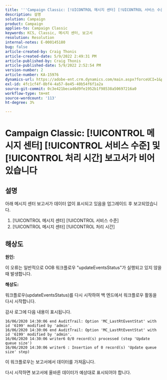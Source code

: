 ```yaml
---
title: '''Campaign Classic: [!UICONTROL 메시지 센터] [!UICONTROL 서비스 수준] 및 [!UICONTROL 처리 시간] 보고서가 비어 있습니다.'
description: 설명
solution: Campaign
product: Campaign
applies-to: Campaign Classic
keywords: KCS, Classic, 메시지 센터, 보고서
resolution: Resolution
internal-notes: E-000145180
bug: false
article-created-by: Craig Thonis
article-created-date: 5/9/2022 2:49:31 PM
article-published-by: Craig Thonis
article-published-date: 5/9/2022 2:52:54 PM
version-number: 2
article-number: KA-15976
dynamics-url: https://adobe-ent.crm.dynamics.com/main.aspx?forceUCI=1&pagetype=entityrecord&etn=knowledgearticle&id=7f60453b-a7cf-ec11-a7b5-00224809c196
exl-id: 4fc1cf4f-8bf4-4a57-8e45-40b54f6f1a2a
source-git-commit: 0c3e421beca46d9fe1952b1f98538a50697216a0
workflow-type: tm+mt
source-wordcount: '113'
ht-degree: 3%

---
```


# Campaign Classic: [!UICONTROL 메시지 센터] [!UICONTROL 서비스 수준] 및 [!UICONTROL 처리 시간] 보고서가 비어 있습니다

## 설명


아래 메시지 센터 보고서가 데이터 없이 표시되고 있음을 업그레이드 후 보고되었습니다.

1. [!UICONTROL 메시지 센터] [!UICONTROL 서비스 수준]
2. [!UICONTROL 메시지 센터] [!UICONTROL 처리 시간]


## 해상도


<b>원인: </b>

이 오류는 일반적으로 OOB 워크플로우 &quot;updateEventsStatus&quot;가 실행되고 있지 않을 때 발생합니다.

<b>해상도:</b>

워크플로우(updateEventsStatus)를 다시 시작하여 백 엔드에서 워크플로우 활동을 다시 시작합니다.

감사 로그에 다음 내용이 표시됩니다.


```
16/06/2020 14:30:06 end AuditTrail: Option 'MC_LastRtEventStat' with id '6199' modified by 'admin'.
16/06/2020 14:30:06 end AuditTrail: Option 'MC_LastRtEventStat' with id '6199' modified by 'admin'.
16/06/2020 14:30:06 writer6 0/0 record(s) processed (step 'Update queue size')
16/06/2020 14:30:06 writer6 : Insertion of 0 record(s) 'Update queue size' step)
```


이 워크플로우는 보고서에서 데이터를 가져옵니다.

다시 시작하면 보고서에 올바른 데이터가 예상대로 표시되어야 합니다.

